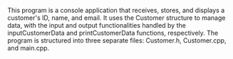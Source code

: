 This program is a console application that receives, stores, and displays a customer's ID, name, and email. It uses the Customer structure to manage data, with the input and output functionalities handled by the inputCustomerData and printCustomerData functions, respectively. The program is structured into three separate files: Customer.h, Customer.cpp, and main.cpp.
